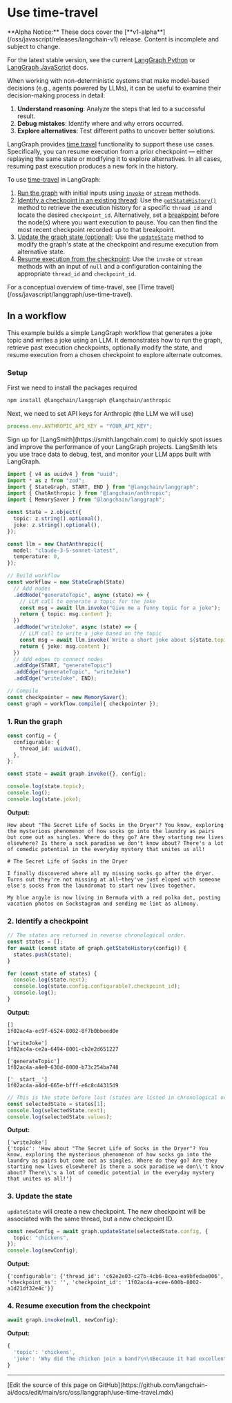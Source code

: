# Use time-travel

<Warning>
  **Alpha Notice:** These docs cover the [**v1-alpha**](/oss/javascript/releases/langchain-v1) release. Content is incomplete and subject to change.

  For the latest stable version, see the current [LangGraph Python](https://langchain-ai.github.io/langgraph/) or [LangGraph JavaScript](https://langchain-ai.github.io/langgraphjs/) docs.
</Warning>

When working with non-deterministic systems that make model-based decisions (e.g., agents powered by LLMs), it can be useful to examine their decision-making process in detail:

1. <Icon icon="lightbulb" size={16} /> **Understand reasoning**: Analyze the steps that led to a successful result.
2. <Icon icon="bug" size={16} /> **Debug mistakes**: Identify where and why errors occurred.
3. <Icon icon="magnifying-glass" size={16} /> **Explore alternatives**: Test different paths to uncover better solutions.

LangGraph provides [time travel](/oss/javascript/langgraph/use-time-travel) functionality to support these use cases. Specifically, you can resume execution from a prior checkpoint — either replaying the same state or modifying it to explore alternatives. In all cases, resuming past execution produces a new fork in the history.

To use [time-travel](/oss/javascript/langgraph/use-time-travel) in LangGraph:

1. [Run the graph](#1-run-the-graph) with initial inputs using [`invoke`](https://langchain-ai.github.io/langgraphjs/reference/classes/langgraph.CompiledStateGraph.html#invoke) or [`stream`](https://langchain-ai.github.io/langgraphjs/reference/classes/langgraph.CompiledStateGraph.html#stream) methods.
2. [Identify a checkpoint in an existing thread](#2-identify-a-checkpoint): Use the [`getStateHistory()`](https://langchain-ai.github.io/langgraphjs/reference/classes/langgraph.CompiledStateGraph.html#getStateHistory) method to retrieve the execution history for a specific `thread_id` and locate the desired `checkpoint_id`.
   Alternatively, set a [breakpoint](/oss/javascript/langgraph/interrupts) before the node(s) where you want execution to pause. You can then find the most recent checkpoint recorded up to that breakpoint.
3. [Update the graph state (optional)](#3-update-the-state-optional): Use the [`updateState`](https://langchain-ai.github.io/langgraphjs/reference/classes/langgraph.CompiledStateGraph.html#updateState) method to modify the graph's state at the checkpoint and resume execution from alternative state.
4. [Resume execution from the checkpoint](#4-resume-execution-from-the-checkpoint): Use the `invoke` or `stream` methods with an input of `null` and a configuration containing the appropriate `thread_id` and `checkpoint_id`.

<Tip>
  For a conceptual overview of time-travel, see [Time travel](/oss/javascript/langgraph/use-time-travel).
</Tip>

## In a workflow

This example builds a simple LangGraph workflow that generates a joke topic and writes a joke using an LLM. It demonstrates how to run the graph, retrieve past execution checkpoints, optionally modify the state, and resume execution from a chosen checkpoint to explore alternate outcomes.

### Setup

First we need to install the packages required

```bash  theme={null}
npm install @langchain/langgraph @langchain/anthropic
```

Next, we need to set API keys for Anthropic (the LLM we will use)

```typescript  theme={null}
process.env.ANTHROPIC_API_KEY = "YOUR_API_KEY";
```

<Tip>
  Sign up for [LangSmith](https://smith.langchain.com) to quickly spot issues and improve the performance of your LangGraph projects. LangSmith lets you use trace data to debug, test, and monitor your LLM apps built with LangGraph.
</Tip>

```typescript  theme={null}
import { v4 as uuidv4 } from "uuid";
import * as z from "zod";
import { StateGraph, START, END } from "@langchain/langgraph";
import { ChatAnthropic } from "@langchain/anthropic";
import { MemorySaver } from "@langchain/langgraph";

const State = z.object({
  topic: z.string().optional(),
  joke: z.string().optional(),
});

const llm = new ChatAnthropic({
  model: "claude-3-5-sonnet-latest",
  temperature: 0,
});

// Build workflow
const workflow = new StateGraph(State)
  // Add nodes
  .addNode("generateTopic", async (state) => {
    // LLM call to generate a topic for the joke
    const msg = await llm.invoke("Give me a funny topic for a joke");
    return { topic: msg.content };
  })
  .addNode("writeJoke", async (state) => {
    // LLM call to write a joke based on the topic
    const msg = await llm.invoke(`Write a short joke about ${state.topic}`);
    return { joke: msg.content };
  })
  // Add edges to connect nodes
  .addEdge(START, "generateTopic")
  .addEdge("generateTopic", "writeJoke")
  .addEdge("writeJoke", END);

// Compile
const checkpointer = new MemorySaver();
const graph = workflow.compile({ checkpointer });
```

### 1. Run the graph

```typescript  theme={null}
const config = {
  configurable: {
    thread_id: uuidv4(),
  },
};

const state = await graph.invoke({}, config);

console.log(state.topic);
console.log();
console.log(state.joke);
```

**Output:**

```
How about "The Secret Life of Socks in the Dryer"? You know, exploring the mysterious phenomenon of how socks go into the laundry as pairs but come out as singles. Where do they go? Are they starting new lives elsewhere? Is there a sock paradise we don't know about? There's a lot of comedic potential in the everyday mystery that unites us all!

# The Secret Life of Socks in the Dryer

I finally discovered where all my missing socks go after the dryer. Turns out they're not missing at all—they've just eloped with someone else's socks from the laundromat to start new lives together.

My blue argyle is now living in Bermuda with a red polka dot, posting vacation photos on Sockstagram and sending me lint as alimony.
```

### 2. Identify a checkpoint

```typescript  theme={null}
// The states are returned in reverse chronological order.
const states = [];
for await (const state of graph.getStateHistory(config)) {
  states.push(state);
}

for (const state of states) {
  console.log(state.next);
  console.log(state.config.configurable?.checkpoint_id);
  console.log();
}
```

**Output:**

```
[]
1f02ac4a-ec9f-6524-8002-8f7b0bbeed0e

['writeJoke']
1f02ac4a-ce2a-6494-8001-cb2e2d651227

['generateTopic']
1f02ac4a-a4e0-630d-8000-b73c254ba748

['__start__']
1f02ac4a-a4dd-665e-bfff-e6c8c44315d9
```

```typescript  theme={null}
// This is the state before last (states are listed in chronological order)
const selectedState = states[1];
console.log(selectedState.next);
console.log(selectedState.values);
```

**Output:**

```
['writeJoke']
{'topic': 'How about "The Secret Life of Socks in the Dryer"? You know, exploring the mysterious phenomenon of how socks go into the laundry as pairs but come out as singles. Where do they go? Are they starting new lives elsewhere? Is there a sock paradise we don\\'t know about? There\\'s a lot of comedic potential in the everyday mystery that unites us all!'}
```

<a id="optional" />

### 3. Update the state

`updateState` will create a new checkpoint. The new checkpoint will be associated with the same thread, but a new checkpoint ID.

```typescript  theme={null}
const newConfig = await graph.updateState(selectedState.config, {
  topic: "chickens",
});
console.log(newConfig);
```

**Output:**

```
{'configurable': {'thread_id': 'c62e2e03-c27b-4cb6-8cea-ea9bfedae006', 'checkpoint_ns': '', 'checkpoint_id': '1f02ac4a-ecee-600b-8002-a1d21df32e4c'}}
```

### 4. Resume execution from the checkpoint

```typescript  theme={null}
await graph.invoke(null, newConfig);
```

**Output:**

```typescript  theme={null}
{
  'topic': 'chickens',
  'joke': 'Why did the chicken join a band?\n\nBecause it had excellent drumsticks!'
}
```

***

<Callout icon="pen-to-square" iconType="regular">
  [Edit the source of this page on GitHub](https://github.com/langchain-ai/docs/edit/main/src/oss/langgraph/use-time-travel.mdx)
</Callout>
